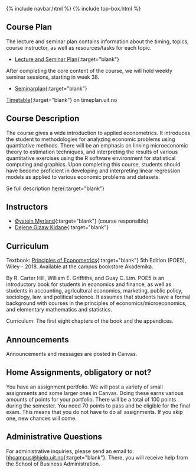 {% include navbar.html %}  {% include top-box.html %}

## Course Plan

The lecture and seminar plan contains information about the timing, topics, course instructor, as well as resources/tasks for each topic.  

- [Lecture and Seminar Plan](forelesningsplan.md){:target="blank"}

After completing the core content of the course, we will hold weekly seminar sessions, starting in week 38.
- [Seminarplan](seminarplan.html){:target="blank"}




[Timetable](https://timeplan.uit.no/emne_timeplan.php?sem=24h&fag=&module[]=SOK-3020-1#week-24){:target="blank"} on timeplan.uit.no


## Course Description
The course gives a wide introduction to applied econometrics. It introduces the student to methodologies for analyzing economic problems using quantitative methods. There will be an emphasis on linking microeconomic theory to estimation techniques, and interpreting the results of various quantitative exercises using the R software environment for statistical computing and graphics. Upon completing this course, students should have become proficient in developing and interpreting linear regression models as applied to various economic problems and datasets.

Se full description [here](https://uit.no/utdanning/emner/emne/842431/sok-3020?ar=2024&semester=H){:target="blank"}

## Instructors 
- [Øystein Myrland](https://uit.no/ansatte/oystein.myrland){:target="blank"} (course responsible)
- [Dejene Gizaw Kidane](https://uit.no/ansatte/dejene.g.kidane){:target="blank"}


## Curriculum

Textbook: [Principles of Econometrics](https://principlesofeconometrics.com/poe5/poe5.html){:target="blank"} 5th Edition (POE5), Wiley - 2018. Available at the campus bookstore Akademika.

By R. Carter Hill, William E. Griffiths, and Guay C. Lim. POE5 is an introductory book for students in economics and finance, as well as students in accounting, agricultural economics, marketing, public policy, sociology, law, and political science. It assumes that students have a formal background with courses in the principles of economics/microeconomics, and elementary mathematics and statistics.

Curriculum: The first eight chapters of the book and the appendices.

## Announcements
Announcements and messages are posted in Canvas.

## Home Assignments, obligatory or not?
You have an assignment portfolio. We will post a variety of small assignments and some larger ones in Canvas. Doing these earns various amounts of points for your portfolio. There will be a total of 100 points during the semester. You need 70 points to pass and be eligible for the final exam. This means that you do not have to do all assignments. If you skip one, new chances will come.

## Administrative Questions

For administrative inquiries, please send an email to: [hhcampus@hjelp.uit.no](mailto:hhcampus@hjelp.uit.no){:target="blank"}. There, you will receive help from the School of Business Administration.

   

